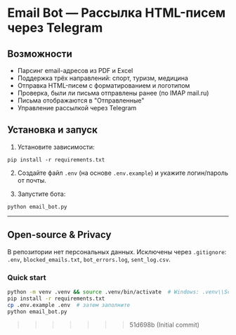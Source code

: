 # Email Bot — Рассылка HTML-писем через Telegram

## Возможности
- Парсинг email-адресов из PDF и Excel
- Поддержка трёх направлений: спорт, туризм, медицина
- Отправка HTML-писем с форматированием и логотипом
- Проверка, были ли письма отправлены ранее (по IMAP mail.ru)
- Письма отображаются в "Отправленные"
- Управление рассылкой через Telegram

## Установка и запуск

1. Установите зависимости:
```
pip install -r requirements.txt
```

2. Создайте файл `.env` (на основе `.env.example`) и укажите логин/пароль от почты.

3. Запустите бота:
```
python email_bot.py
```
---

## Open-source & Privacy

В репозитории нет персональных данных. Исключены через `.gitignore`:
`.env`, `blocked_emails.txt`, `bot_errors.log`, `sent_log.csv`.

### Quick start
```bash
python -m venv .venv && source .venv/bin/activate  # Windows: .venv\\Scripts\\activate
pip install -r requirements.txt
cp .env.example .env  # затем заполните
python email_bot.py
```
>>>>>>> 51d698b (Initial commit)
